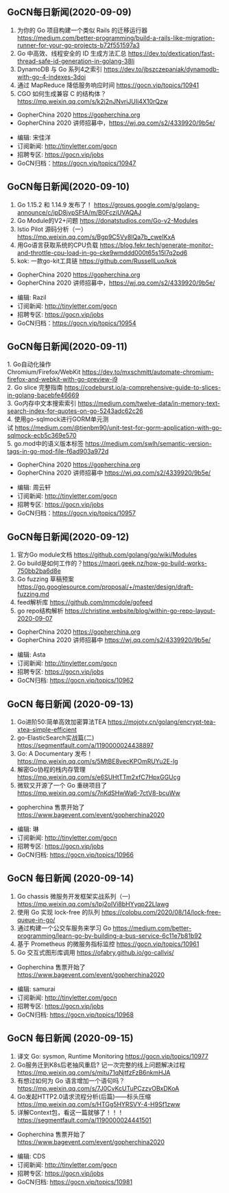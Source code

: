 ## GoCN每日新闻(2020-09-09)

1. 为你的 Go 项目构建一个类似 Rails 的迁移运行器 https://medium.com/better-programming/build-a-rails-like-migration-runner-for-your-go-projects-b72f551597a3
2. Go 中高效、线程安全的 ID 生成方法汇总 https://dev.to/dextication/fast-thread-safe-id-generation-in-golang-38li
3. DynamoDB 与 Go 系列4之索引 https://dev.to/jbszczepaniak/dynamodb-with-go-4-indexes-3doi
4. 通过 MapReduce 降低服务响应时间 https://gocn.vip/topics/10941
5. CGO 如何生成兼容 C 的结构体？ https://mp.weixin.qq.com/s/k2j2nJNvriJUIi4X10rQzw

* GopherChina 2020 https://gopherchina.org
* GopherChina 2020 讲师招募中，https://wj.qq.com/s2/4339920/9b5e/

- 编辑: 宋佳洋
- 订阅新闻: http://tinyletter.com/gocn
- 招聘专区: https://gocn.vip/jobs
- GoCN归档：https://gocn.vip/topics/10947


## GoCN每日新闻(2020-09-10)

1. Go 1.15.2 和 1.14.9 发布了！ https://groups.google.com/g/golang-announce/c/ipD8jvpSFtA/m/B0FcziUVAQAJ
2. Go Module的V2+问题 https://donatstudios.com/Go-v2-Modules
3. Istio Pilot 源码分析（一） https://mp.weixin.qq.com/s/Bgp9C5Vy8lQa7b_cweIKxA
4. 用Go语言获取系统的CPU负载 https://blog.fekr.tech/generate-monitor-and-throttle-cpu-load-in-go-cke9wmddd000t65s15l7q2pd6
5. kok: 一款go-kit工具链   https://github.com/RussellLuo/kok

* GopherChina 2020 https://gopherchina.org
* GopherChina 2020 讲师招募中，https://wj.qq.com/s2/4339920/9b5e/

- 编辑: Razil
- 订阅新闻: http://tinyletter.com/gocn
- 招聘专区: https://gocn.vip/jobs
- GoCN归档：https://gocn.vip/topics/10954

## GoCN每日新闻(2020-09-11)

1. Go自动化操作Chromium/Firefox/WebKit https://dev.to/mxschmitt/automate-chromium-firefox-and-webkit-with-go-preview-j9  
2. Go slice 完整指南 https://codeburst.io/a-comprehensive-guide-to-slices-in-golang-bacebfe46669  
3. Go内存中文本搜索索引 https://medium.com/twelve-data/in-memory-text-search-index-for-quotes-on-go-5243adc62c26  
4. 使用go-sqlmock进行GORM单元测试 https://medium.com/@tienbm90/unit-test-for-gorm-application-with-go-sqlmock-ecb5c369e570  
5. go.mod中的语义版本标签 https://medium.com/swlh/semantic-version-tags-in-go-mod-file-f6ad903a972d  

* GopherChina 2020 https://gopherchina.org  
* GopherChina 2020 讲师招募中 https://wj.qq.com/s2/4339920/9b5e/  

- 编辑: 周云轩  
- 订阅新闻: http://tinyletter.com/gocn  
- 招聘专区: https://gocn.vip/jobs  
- GoCN归档：https://gocn.vip/topics/10957  

## GoCN每日新闻(2020-09-12)

1. 官方Go module文档 https://github.com/golang/go/wiki/Modules
2. Go build是如何工作的？https://maori.geek.nz/how-go-build-works-750bb2ba6d8e
3. Go fuzzing 草稿预案  https://go.googlesource.com/proposal/+/master/design/draft-fuzzing.md
4. feed解析库 https://github.com/mmcdole/gofeed
5. go repo结构解析 https://christine.website/blog/within-go-repo-layout-2020-09-07

* GopherChina 2020 https://gopherchina.org  
* GopherChina 2020 讲师招募中 https://wj.qq.com/s2/4339920/9b5e/  

- 编辑: Asta
- 订阅新闻: http://tinyletter.com/gocn  
- 招聘专区: https://gocn.vip/jobs
- GoCN归档: https://gocn.vip/topics/10962

## GoCN 每日新闻 (2020-09-13)

1. Go进阶50:简单高效加密算法TEA https://mojotv.cn/golang/encrypt-tea-xtea-simple-efficient
2. go-ElasticSearch实战篇(二) https://segmentfault.com/a/1190000024438897
3. Go: A Documentary 发布！ https://mp.weixin.qq.com/s/5MtBE8vecKPOmRUYu2E-lg
4. 解密Go协程的栈内存管理 https://mp.weixin.qq.com/s/e6SUHtTTm2xfC7HpxGGUcg
5. 微软又开源了一个 Go 重磅项目了 https://mp.weixin.qq.com/s/7nKdSHwWa6-7ctV8-bcuWw

* gopherchina 售票开始了 https://www.bagevent.com/event/gopherchina2020

- 编辑: 琳 
- 订阅新闻: http://tinyletter.com/gocn
- 招聘专区: https://gocn.vip/jobs
- GoCN归档: https://gocn.vip/topics/10966

## GoCN 每日新闻 (2020-09-14)

1. Go chassis 微服务开发框架实战系列（一) https://mp.weixin.qq.com/s/Ipj2oIVi8bHYyqp22Llawg
2. 使用 Go 实现 lock-free 的队列 https://colobu.com/2020/08/14/lock-free-queue-in-go/
3. 通过构建一个公交车服务来学习 Go https://medium.com/better-programming/learn-go-by-building-a-bus-service-6c11e7b81b92
4. 基于 Prometheus 的微服务指标监控 https://gocn.vip/topics/10961
5. Go 交互式图形库调用 https://ofabry.github.io/go-callvis/

* Gopherchina 售票开始了 https://www.bagevent.com/event/gopherchina2020

- 编辑: samurai
- 订阅新闻: http://tinyletter.com/gocn
- 招聘专区: https://gocn.vip/jobs
- GoCN归档: https://gocn.vip/topics/10968

## GoCN 每日新闻 (2020-09-15)

1. 译文 Go: sysmon, Runtime Monitoring https://gocn.vip/topics/10977
2. Go服务迁到K8s后老抽风重启? 记一次完整的线上问题解决过程 https://mp.weixin.qq.com/s/mitu71qNjtfzFzB6nkmHJA
3. 有想过如何为 Go 语言增加一个语句吗？ https://mp.weixin.qq.com/s/7J0CvKcUTuPCzzvOBxDKoA
4. Go发起HTTP2.0请求流程分析(后篇)——标头压缩 https://mp.weixin.qq.com/s/HTGg5HYRSVY-4-H9Sf1zww
5. 详解Context包，看这一篇就够了！！！ https://segmentfault.com/a/1190000024441501

* Gopherchina 售票开始了 https://www.bagevent.com/event/gopherchina2020

- 编辑: CDS
- 订阅新闻: http://tinyletter.com/gocn
- 招聘专区: https://gocn.vip/jobs
- GoCN归档: https://gocn.vip/topics/10981

